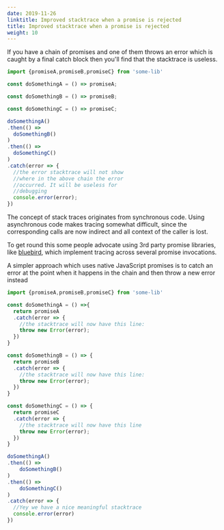 ```yaml
---
date: 2019-11-26
linktitle: Improved stacktrace when a promise is rejected
title: Improved stacktrace when a promise is rejected
weight: 10
---
```


If you have a chain of promises and one of them throws an error which is caught by a final catch block then you'll find that the stacktrace is useless. 

```javascript
import {promiseA,promiseB,promiseC} from 'some-lib'

const doSomethingA = () => promiseA;

const doSomethingB = () => promiseB;

const doSomethingC = () => promiseC;

doSomethingA()
.then(() =>
  doSomethingB()
)
.then(() =>                                    
  doSomethingC()
)                               
.catch(error => {
  //the error stacktrace will not show 
  //where in the above chain the error
  //occurred. It will be useless for 
  //debugging
  console.error(error);
})
```

The concept of stack traces originates from synchronous code. Using asynchronous code makes tracing somewhat difficult, since the corresponding calls are now indirect and all context of the caller is lost.

To get round this some people advocate using 3rd party promise libraries, like [bluebird](http://bluebirdjs.com/docs/getting-started.html), which implement tracing across several promise invocations. 

A simpler approach which uses native JavaScript promises is to catch an error at the point when it happens in the chain and then throw a new error instead

```javascript
import {promiseA,promiseB,promiseC} from 'some-lib'

const doSomethingA = () =>{    
  return promiseA
  .catch(error => {
    //the stacktrace will now have this line:
    throw new Error(error); 
  })
}

const doSomethingB = () => {
  return promiseB
  .catch(error => {
    //the stacktrace will now have this line:
    throw new Error(error); 
  })
}

const doSomethingC = () => {
  return promiseC
  .catch(error => {
    //the stacktrace will now have this line 
    throw new Error(error);     
  })
}

doSomethingA()
.then(() =>
    doSomethingB()
)
.then(() =>                                     
    doSomethingC()
)                               
.catch(error => {
  //Yey we have a nice meaningful stacktrace
  console.error(error)
})
```



